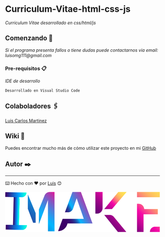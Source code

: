 # Curriculum-Vitae-html-css-js

_Curriculum  Vitae desarrollado en css/html/js_

## Comenzando 🚀

_Si el programa presenta fallos o tiene dudas puede contactarnos via email: luisomg111@gmail.com_


### Pre-requisitos 📋

_IDE de desarrollo_

```
Desarrollado en Visual Studio Code
```

## Colaboladores 🖇️

[Luis Carlos Martinez](https://github.com/LuisC111/) 

## Wiki 📖

Puedes encontrar mucho más de cómo utilizar este proyecto en mi [GitHub](https://github.com/luisc111/)


## Autor ✒️

---
⌨️ Hecho con ❤️ por [Luis](https://github.com/luisc111/) 😊


<img src="iMake.png" alt="iMake"/>


